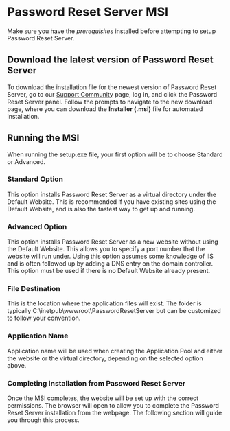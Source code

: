 [title]: # (PRS MSI)
[tags]: # (msi)
[priority]: # (107)

# Password Reset Server MSI

Make sure you have the *prerequisites* installed before attempting to setup Password Reset Server.

## Download the latest version of Password Reset Server

To download the installation file for the newest version of Password Reset Server, go to our [Support Community](https://thycotic.force.com/support/s/) page, log in, and click the Password Reset Server panel. Follow the prompts to navigate to the new download page, where you can download the **Installer (.msi)** file for automated installation.

## Running the MSI

When running the setup.exe file, your first option will be to choose Standard or Advanced.

### Standard Option

This option installs Password Reset Server as a virtual directory under the Default Website. This is recommended if you have existing sites using the Default Website, and is also the fastest way to get up and running.

### Advanced Option

This option installs Password Reset Server as a new website without using the Default Website. This allows you to specify a port number that the website will run under. Using this option assumes some knowledge of IIS and is often followed up by adding a DNS entry on the domain controller. This option must be used if there is no Default Website already present.

### File Destination

This is the location where the application files will exist. The folder is typically C:\\inetpub\\wwwroot\\PasswordResetServer but can be customized to follow your convention.

### Application Name

Application name will be used when creating the Application Pool and either the website or the virtual directory, depending on the selected option above.

### Completing Installation from Password Reset Server

Once the MSI completes, the website will be set up with the correct permissions. The browser will open to allow you to complete the Password Reset Server installation from the webpage. The following section will guide you through this process.